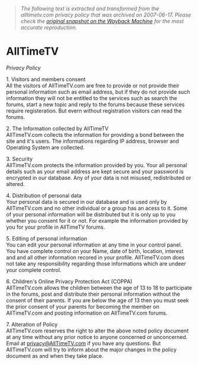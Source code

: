 > *The following text is extracted and transformed from the alltimetv.com privacy policy that was archived on 2007-06-17. Please check the [original snapshot on the Wayback Machine](https://web.archive.org/web/20070617051916id_/http%3A//www.alltimetv.com/extra/privacy.php) for the most accurate reproduction.*

# AllTimeTV

_Privacy Policy_

1\. Visitors and members consent  
All the visitors of AllTimeTV.com are free to provide or not provide their personal information such as email address, but if they do not provide such information they will not be entitled to the services such as search the forums, start a new topic and reply to the forums because these services require registeration. But evern without registration visitors can read the forums.

2\. The Information collected by AllTimeTV  
AllTimeTV.com collects the information for providing a bond between the site and it's users. The informations regarding IP address, browser and Operating System are collected.

3\. Security  
AllTimeTV.com protects the information provided by you. Your all personal details such as your email address are kept secure and your password is encrypted in our database. Any of your data is not misused, redistributed or altered.

4\. Distribution of personal data  
Your personal data is secured in our database and is used only by AllTimeTV.com and no other individual or a group has an acess to it. Some of your personal information will be distributed but it is only up to you whether you consent for it or not. For example the information provided by you for your profile in AllTimeTV forums. 

5\. Editing of personal information  
You can edit your personal information at any time in your control panel. You have complete control on your Name, date of birth, location, interest and and all other information recored in your profile. AllTimeTV.com does not take any responsibility regarding those informations which are undeer your complete control.

6\. Children's Online Privacy Protection Act (COPPA)  
AllTimeTV.com allows the children between the age of 13 to 18 to participate in the forums, post and distribute their personal information without the consent of their parents. If you are below the age of 13 then you must seek the prior consent of your parents for becoming the member on AllTimeTV.com and posting information on AllTimeTV.com forums. 

7\. Alteration of Policy  
AllTimeTV.com reserves the right to alter the above noted policy document at any time without any prior notice to anyone concerned or unconcerned. Email at privacy@AllTimeTV.com if you have any questions. But AllTimeTV.com will try to inform about the major changes in the policy document as and when they take place.
